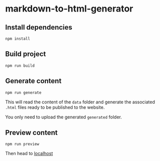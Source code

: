 # markdown-to-html-generator

## Install dependencies

```
npm install
```

## Build project

```
npm run build
```

## Generate content

```
npm run generate
```

This will read the content of the `data` folder and generate the associated `.html` files ready to be published to the website.

You only need to upload the generated `generated` folder.

## Preview content

```
npm run preview
```

Then head to [localhost](http://localhost:3000)
